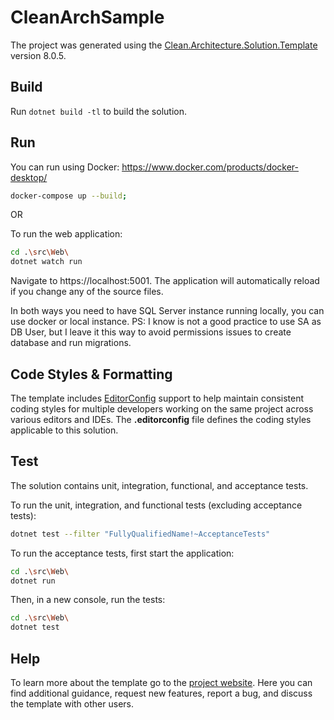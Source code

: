 ﻿# CleanArchSample

The project was generated using the [Clean.Architecture.Solution.Template](https://github.com/jasontaylordev/CleanArchSample) version 8.0.5.

## Build

Run `dotnet build -tl` to build the solution.

## Run

You can run using Docker:
https://www.docker.com/products/docker-desktop/
```bash
docker-compose up --build;
```

OR

To run the web application:

```bash
cd .\src\Web\
dotnet watch run
```

Navigate to https://localhost:5001. The application will automatically reload if you change any of the source files.

In both ways you need to have SQL Server instance running locally, you can use docker or local instance.
PS: I know is not a good practice to use SA as DB User, but I leave it this way to avoid permissions issues to create database and run migrations.

## Code Styles & Formatting

The template includes [EditorConfig](https://editorconfig.org/) support to help maintain consistent coding styles for multiple developers working on the same project across various editors and IDEs. The **.editorconfig** file defines the coding styles applicable to this solution.


## Test

The solution contains unit, integration, functional, and acceptance tests.

To run the unit, integration, and functional tests (excluding acceptance tests):
```bash
dotnet test --filter "FullyQualifiedName!~AcceptanceTests"
```

To run the acceptance tests, first start the application:

```bash
cd .\src\Web\
dotnet run
```

Then, in a new console, run the tests:
```bash
cd .\src\Web\
dotnet test
```

## Help
To learn more about the template go to the [project website](https://github.com/jasontaylordev/CleanArchitecture). Here you can find additional guidance, request new features, report a bug, and discuss the template with other users.